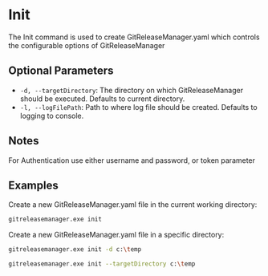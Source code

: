 # Init

The Init command is used to create GitReleaseManager.yaml which controls the configurable options of GitReleaseManager

## **Optional Parameters**

* `-d, --targetDirectory`: The directory on which GitReleaseManager should be executed. Defaults to current directory.
* `-l, --logFilePath`: Path to where log file should be created. Defaults to logging to console.

## **Notes**

For Authentication use either username and password, or token parameter

## **Examples**

Create a new GitReleaseManager.yaml file in the current working directory:

```bash
gitreleasemanager.exe init
```

Create a new GitReleaseManager.yaml file in a specific directory:

```bash
gitreleasemanager.exe init -d c:\temp

gitreleasemanager.exe init --targetDirectory c:\temp
```